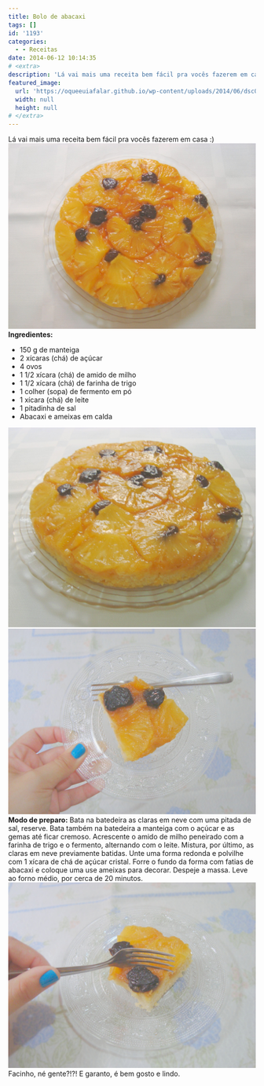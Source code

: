 ```yaml
---
title: Bolo de abacaxi
tags: []
id: '1193'
categories:
  - - Receitas
date: 2014-06-12 10:14:35
# <extra>
description: 'Lá vai mais uma receita bem fácil pra vocês fazerem em casa 🙂 Ingredientes: 150 g de manteiga 2 xícaras (chá) de açúcar 4 ovos 1 1/2 xícara (chá) de amido de milho 1 1/2 xícara (chá) de farinha de trigo 1 colher (sopa) de fermento em pó 1 xícara (chá) de leite 1 pitadinha de sal Abacaxi e ameixas em calda Modo de preparo: Bata na batedeira as claras em neve com uma pitada de sal, reserve. Bata também na batedeira a manteiga com o açúcar e as gemas até ficar cremoso. Acrescente o amido de milho peneirado com a farinha de trigo e o fermento, alternando com o leite. Mistura, por último, as claras em neve previamente batidas. Unte uma forma redonda e polvilhe com 1 xícara de chá de açúcar cristal. Forre o fundo da forma com &hellip;'
featured_image: 
  url: 'https://oqueeuiafalar.github.io/wp-content/uploads/2014/06/dsc02952.jpg?w=650'
  width: null
  height: null
# </extra>
---
```


Lá vai mais uma receita bem fácil pra vocês fazerem em casa :) [![Bolo de abacaxi com ameixa ](/wp-content/uploads/2014/06/dsc02952.jpg?w=650)](/wp-content/uploads/2014/06/dsc02952.jpg) **Ingredientes:**

*   150 g de manteiga
*   2 xícaras (chá) de açúcar
*   4 ovos
*   1 1/2 xícara (chá) de amido de milho
*   1 1/2 xícara (chá) de farinha de trigo
*   1 colher (sopa) de fermento em pó
*   1 xícara (chá) de leite
*   1 pitadinha de sal
*   Abacaxi e ameixas em calda

[![Bolo de abacaxi com ameixa ](/wp-content/uploads/2014/06/dsc02950.jpg?w=650)](/wp-content/uploads/2014/06/dsc02950.jpg) [![pedaço de Bolo de abacaxi com ameixa ](/wp-content/uploads/2014/06/dsc02954.jpg?w=650)](/wp-content/uploads/2014/06/dsc02954.jpg) **Modo de preparo:** Bata na batedeira as claras em neve com uma pitada de sal, reserve. Bata também na batedeira a manteiga com o açúcar e as gemas até ficar cremoso. Acrescente o amido de milho peneirado com a farinha de trigo e o fermento, alternando com o leite. Mistura, por último, as claras em neve previamente batidas. Unte uma forma redonda e polvilhe com 1 xícara de chá de açúcar cristal. Forre o fundo da forma com fatias de abacaxi e coloque uma use ameixas para decorar. Despeje a massa. Leve ao forno médio, por cerca de 20 minutos. [![pedaço de Bolo de abacaxi com ameixa ](/wp-content/uploads/2014/06/dsc02956.jpg?w=650)](/wp-content/uploads/2014/06/dsc02956.jpg) Facinho, né gente?!?! E garanto, é bem gosto e lindo.
